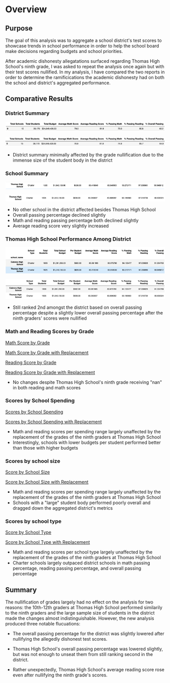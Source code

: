 # Overview
## Purpose

The goal of this analysis was to aggregate a school district's test scores to showcase trends in school performance in order to help the school board make decisions regarding budgets and school priorities. 

After academic dishonesty allegatations surfaced regarding Thomas High School's ninth grade, I was asked to repeat the analysis once again but with their test scores nullified. In my analysis, I have compared the two reports in order to determine the ramificications the academic dishonesty had on both the school and district's aggregated performance.

## Comparative Results

### District Summary

![](./Resources/original_district_df.png)

![](./Resources/new_district_summary.png)

* District summary minimally affected by the grade nullification due to the immense size of the student body in the district


### School Summary

![](./Resources/original_THS_summary.png)

![](./Resources/new_THS_summary.png)

* No other school in the district affected besides Thomas High School
* Overall passing percentage declined slightly
* Math and reading passing percentage both declined slightly
* Average reading score very slightly increased

### Thomas High School Performance Among District
![](./Resources/Ths_rank.png) 

![](./Resources/ths_new_rank.png) 
* Still ranked 2nd amongst the district based on overall passing percentage despite a slightly lower overall passing percentage after the ninth graders' scores were nullified

### Math and Reading Scores by Grade
[Math Score by Grade](./Resources/math_scores_by_level.png)

[Math Score by Grade with Replacement](./Resources/new_math_scores_by_level.png)

[Reading Score by Grade](./Resources/read_scores_by_level.png)

[Reading Score by Grade with Replacement](./Resources/new_read_scores_by_level.png)

* No changes despite Thomas High School's ninth grade receiving "nan" in both reading and math scores

### Scores by School Spending
[Scores by School Spending](./Resources/original_spending_df.png)

[Scores by School Spending with Replacement](./Resources/new_spending_df.png)

* Math and reading scores per spending range largely unaffected by the replacement of the grades of the ninth graders at Thomas High School
* Interestingly, schools with lower budgets per student performed better than those with higher budgets

### Scores by school size
[Score by School Size](./Resources/size_df_redo.png)

[Score by School Size with Replacement](./Resources/new_size_df.png)

* Math and reading scores per spending range largely unaffected by the replacement of the grades of the ninth graders at Thomas High School
* Schools with a "large" student body performed poorly overall and dragged down the aggregated district's metrics

### Scores by school type
[Score by School Type](./Resources/original_type_df.png)

[Score by School Type with Replacement](./Resources/new_type_df.png)

* Math and reading scores per school type largely unaffected by the replacement of the grades of the ninth graders at Thomas High School
* Charter schools largely outpaced district schools in math passing percentage, reading passing percentage, and overall passing percentage


## Summary
The nullification of grades largely had no effect on the analysis for two reasons: the 10th-12th graders at Thomas High School performed similarily to the ninth graders and the large sample size of students in the district made the changes almost indistinguishable. However, the new analysis produced three notable flucuations:

- The overall passing percentage for the district was slightly lowered after nullifying the allegedly dishonest test scores.

- Thomas High School's overall passing percentage was lowered slightly, but was not enough to unseat them from still ranking second in the district.

- Rather unexpectedly, Thomas High School's average reading score rose even after nullifying the ninth grade's scores.